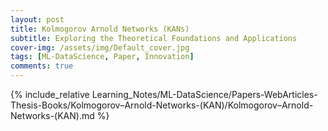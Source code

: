 ```yaml
---
layout: post
title: Kolmogorov Arnold Networks (KANs)
subtitle: Exploring the Theoretical Foundations and Applications
cover-img: /assets/img/Default_cover.jpg
tags: [ML-DataScience, Paper, Innovation]
comments: true
---
```


{% include_relative Learning_Notes/ML-DataScience/Papers-WebArticles-Thesis-Books/Kolmogorov–Arnold-Networks-(KAN)/Kolmogorov–Arnold-Networks-(KAN).md %}
